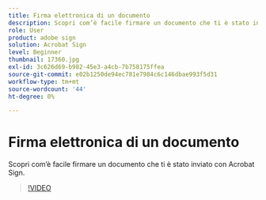 ```yaml
---
title: Firma elettronica di un documento
description: Scopri com’è facile firmare un documento che ti è stato inviato con Acrobat Sign
role: User
product: adobe sign
solution: Acrobat Sign
level: Beginner
thumbnail: 17360.jpg
exl-id: 3c626d69-b982-45e3-a4cb-7b758175ffea
source-git-commit: e02b1250de94ec781e7984c6c146dbae993f5d31
workflow-type: tm+mt
source-wordcount: '44'
ht-degree: 0%

---
```


# Firma elettronica di un documento

Scopri com’è facile firmare un documento che ti è stato inviato con Acrobat Sign.

>[!VIDEO](https://video.tv.adobe.com/v/17360?hidetitle=true)
